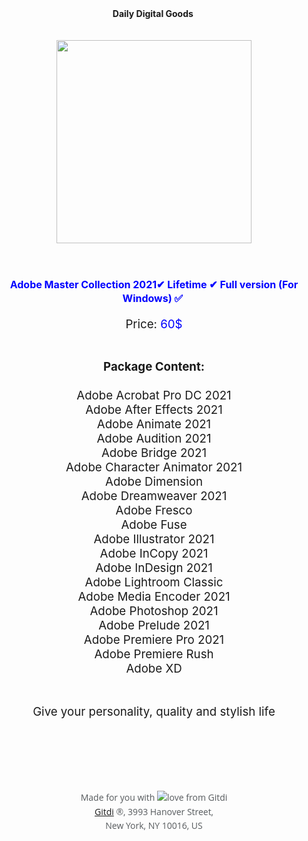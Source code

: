 <div style="text-align: center;"><span class="yiv9260854663textLarge yiv9260854663monoBlack" style="font-size: 14px; font-weight: bold; padding: 0 0 4px;">Daily Digital Goods&nbsp;</span></div>
<div style="text-align: center;">&nbsp;</div>
<div style="text-align: center;">&nbsp;</div>
<div style="text-align: center;"><img src="https://shopping.googleusercontent.com/image?q=AJqGhtVohI5GFafO7fsUkoqypxgOll02IyUk80U0jOe6xaKBsfJgUV0uqIO_XJ2xjyryngdrwjAPRS4GfJId" alt="" width="312" height="325" /></div>
<div style="text-align: center;">&nbsp;</div>
<div style="text-align: center;">
<h1 class="ty-product-block-title"><span style="font-size: 12pt; color: #0000ff;">Adobe Master Collection 2021✔ Lifetime ✔ Full version&nbsp;</span><span style="font-size: 12pt; color: #0000ff;">(For Windows)&nbsp;</span><span style="font-size: 14pt;"><span style="color: #0000ff; font-size: 12pt;">✅</span>&nbsp;</span></h1>
<p><span style="font-size: 14pt;">Price: <span style="color: #0000ff;">60$</span></span></p>
<p>&nbsp;</p>
<p><span style="font-size: 14pt;"><strong>Package Content:</strong><br /><br />Adobe Acrobat Pro DC 2021<br />Adobe After Effects 2021<br />Adobe Animate 2021<br />Adobe Audition 2021<br />Adobe Bridge 2021<br />Adobe Character Animator 2021<br />Adobe Dimension<br />Adobe Dreamweaver 2021<br />Adobe Fresco<br />Adobe Fuse<br />Adobe Illustrator 2021<br />Adobe InCopy 2021<br />Adobe InDesign 2021<br />Adobe Lightroom Classic<br />Adobe Media Encoder 2021<br />Adobe Photoshop 2021<br />Adobe Prelude 2021<br />Adobe Premiere Pro 2021<br />Adobe Premiere Rush<br />Adobe XD<br /><br /><br />Give your personality, quality and stylish life</span></p>
<p>&nbsp;</p>
<p>&nbsp;</p>
<div style="color: #565a5d; font-family: 'Open Sans', Helvetica, Arial, 'sans serif'; font-size: 14px; line-height: 160%; text-align: center;">&nbsp;</div>
&nbsp;&nbsp;&nbsp;
<div style="color: #565a5d; font-family: 'Open Sans', Helvetica, Arial, 'sans serif'; font-size: 14px; line-height: 160%; text-align: center;">Made for you with <img src="https://ecp.yusercontent.com/mail?url=https%3A%2F%2Fappboy-images.com%2Fappboy%2Fcommunication%2Fassets%2Fimage_assets%2Fimages%2F5e0190dc6a8d637c8dd20cff%2Foriginal.png%3F1577160924&amp;t=1594818920&amp;ymreqid=86dc76c7-0ae1-1256-1c4c-240005014100&amp;sig=J9Z8vOuZDdsEYt28enJMBA--~D" alt="love" /> from Gitdi<br /><a href="https://gitdi.com/">Gitdi</a> &reg;, 3993 Hanover Street,<br />New York, NY 10016, US</div>
</div>
